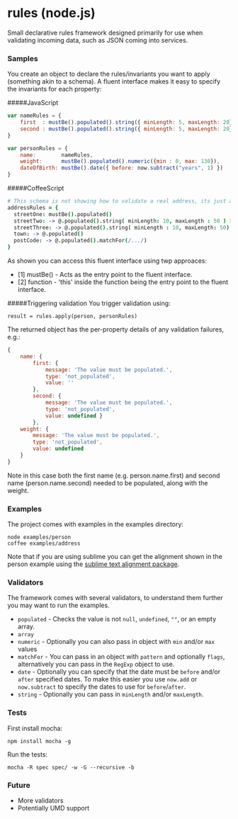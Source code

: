 rules (node.js)
==========
Small declarative rules framework designed primarily for use when validating incoming data, such as JSON coming into services.

### Samples
You create an object to declare the rules/invariants you want to apply (something akin to a schema). A fluent interface makes it easy to specify the invariants for each property:

#####JavaScript
```js
var nameRules = {
    first  : mustBe().populated().string({ minLength: 5, maxLength: 20}),
    second : mustBe().populated().string({ minLength: 5, maxLength: 20}),
}

var personRules = {
    name:        nameRules,
    weight:      mustBe().populated().numeric({min : 0, max: 130}),
    dateOfBirth: mustBe().date({ before: now.subtract("years", 1) })
}
````
#####CoffeeScript
```coffeescript
# This schema is not showing how to validate a real address, its just an example that makes it easy to test the framework
addressRules = {
  streetOne: mustBe().populated()
  streetTwo: -> @.populated().string( minLength: 10, maxLength : 50 ) [2]
  streetThree: -> @.populated().string( minLength : 10, maxLength: 50) 
  town: -> @.populated()
  postCode: -> @.populated().matchFor(/.../)
}
```
As shown you can access this fluent interface using twp approaces:

* [1] mustBe() - Acts as the entry point to the fluent interface.
* [2] function - 'this' inside the function being the entry point to the fluent interface.

#####Triggering validation
You trigger validation using:

    result = rules.apply(person, personRules)

The returned object has the per-property details of any validation failures, e.g.:
```js
{ 
    name: { 
        first: { 
            message: 'The value must be populated.',
            type: 'not_populated',
            value: '' 
        },
        second: { 
            message: 'The value must be populated.',
            type: 'not_populated',
            value: undefined } 
        },
    weight: { 
        message: 'The value must be populated.',
        type: 'not_populated',
        value: undefined 
    } 
}
```
Note in this case both the first name (e.g. person.name.first) and second name (person.name.second) needed to be populated, along with the weight.

### Examples
The project comes with examples in the examples directory:

    node examples/person
    coffee examples/address

Note that if you are using sublime you can get the alignment shown in the person example using the [sublime text alignment package](http://wbond.net/sublime_packages/alignment).

### Validators
The framework comes with several validators, to understand them further you may want to run the examples.

* ```populated``` - Checks the value is not ```null```, ```undefined```, ```""```, or an empty array.
* ```array```
* ```numeric``` - Optionally you can also pass in object with ```min``` and/or ```max``` values
* ```matchFor``` - You can pass in an object with ```pattern``` and optionally ```flags```, alternatively you can pass in the ```RegExp``` object to use.
* ```date``` - Optionally you can specify that the date must be ```before``` and/or ```after``` specified dates. To make this easier you use ```now.add``` or ```now.subtract``` to specify the dates to use for ```before```/```after```.
* ```string``` - Optionally you can pass in ```minLength``` and/or ```maxLength```.

### Tests
First install mocha: 

    npm install mocha -g

Run the tests:

    mocha -R spec spec/ -w -G --recursive -b

### Future
* More validators
* Potentially UMD support